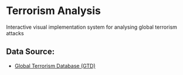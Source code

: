 # Terrorism Analysis

Interactive visual implementation system for analysing global terrorism attacks

Data Source:
------------

- [Global Terrorism Database (GTD)](https://www.start.umd.edu/gtd/)
